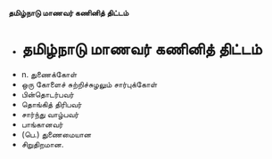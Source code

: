 **தமிழ்நாடு மாணவர் கணினித் திட்டம்**
- # தமிழ்நாடு மாணவர் கணினித் திட்டம்
- n. துணைக்கோள்
- ஒரு கோளைச் சுற்றிச்சுழலும் சார்புக்கோள்
- பின்தொடர்பவர்
- தொங்கித் திரிபவர்
- சார்ந்து வாழ்பவர்
- பாங்கானவர்
- (பெ.) துணைமையான
- சிறுதிறமான.

